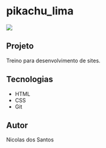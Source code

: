 # pikachu_lima

![](./img/Captura%20de%20Tela%202025-04-25%20às%2010.32.58.png)

## Projeto
Treino para desenvolvimento de sites.

## Tecnologias
* HTML
* CSS
* Git

## Autor
Nicolas dos Santos

